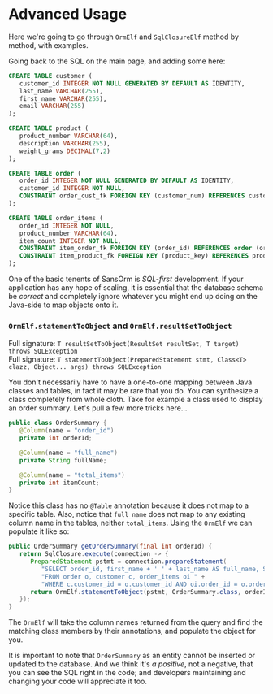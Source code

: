 # Advanced Usage

Here we're going to go through ```OrmElf``` and ```SqlClosureElf``` method by method, with examples.

Going back to the SQL on the main page, and adding some here:
```SQL
CREATE TABLE customer (
   customer_id INTEGER NOT NULL GENERATED BY DEFAULT AS IDENTITY,
   last_name VARCHAR(255),
   first_name VARCHAR(255),
   email VARCHAR(255)
);

CREATE TABLE product (
   product_number VARCHAR(64),
   description VARCHAR(255),
   weight_grams DECIMAL(7,2)
);

CREATE TABLE order (
   order_id INTEGER NOT NULL GENERATED BY DEFAULT AS IDENTITY,
   customer_id INTEGER NOT NULL,
   CONSTRAINT order_cust_fk FOREIGN KEY (customer_num) REFERENCES customer (customer_num)
);

CREATE TABLE order_items (
   order_id INTEGER NOT NULL,
   product_number VARCHAR(64),
   item_count INTEGER NOT NULL,
   CONSTRAINT item_order_fk FOREIGN KEY (order_id) REFERENCES order (order_id),
   CONSTRAINT item_product_fk FOREIGN KEY (product_key) REFERENCES product (product_key)
);
```
One of the basic tenents of SansOrm is _SQL-first_ development.  If your application has any hope of scaling, it is
essential that the database schema be _correct_ and completely ignore whatever you might end up doing on the Java-side
to map objects onto it.

### ```OrmElf.statementToObject``` and ```OrmElf.resultSetToObject```
Full signature: ```T resultSetToObject(ResultSet resultSet, T target) throws SQLException```  
Full signature: ```T statementToObject(PreparedStatement stmt, Class<T> clazz, Object... args) throws SQLException```

You don't necessarily have to have a one-to-one mapping between Java classes and tables, in fact it may be rare that
you do.  You can synthesize a class completely from whole cloth.  Take for example a class used to display an order 
summary.  Let's pull a few more tricks here...
```Java
public class OrderSummary {
   @Column(name = "order_id")
   private int orderId;

   @Column(name = "full_name")
   private String fullName;

   @Column(name = "total_items")
   private int itemCount;
}
```
Notice this class has no ```@Table``` annotation because it does not map to a specific table.  Also, notice that
```full_name``` does not map to any existing column name in the tables, neither ```total_items```.  Using the ```OrmElf```
we can populate it like so:
```Java
public OrderSummary getOrderSummary(final int orderId) {
   return SqlClosure.execute(connection -> {
      PreparedStatement pstmt = connection.prepareStatement(
         "SELECT order_id, first_name + ' ' + last_name AS full_name, SUM(oi.item_count) AS total_items " +
         "FROM order o, customer c, order_items oi " +
         "WHERE c.customer_id = o.customer_id AND oi.order_id = o.order_id AND o.order_id = ?");
      return OrmElf.statementToObject(pstmt, OrderSummary.class, orderId);
   });
}
```
The ```OrmElf``` will take the column names returned from the query and find the matching class members by their
annotations, and populate the object for you.

It is important to note that ```OrderSummary``` as an entity cannot be inserted or updated to the database.  And we think
it's _a positive_, not a negative, that you can see the SQL right in the code; and developers maintaining and changing your code will
appreciate it too.
